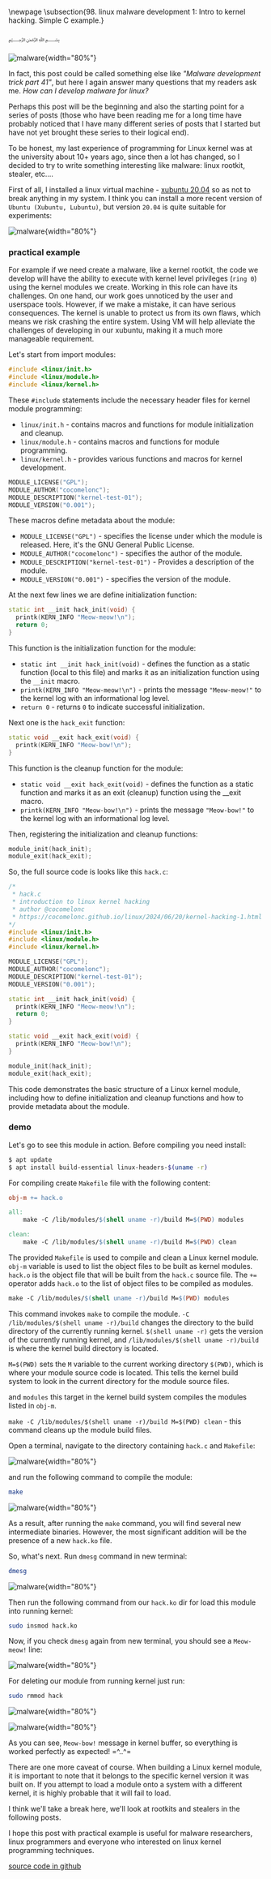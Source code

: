 \newpage
\subsection{98. linux malware development 1: Intro to kernel hacking. Simple C example.}

﷽

![malware](./images/125/2024-06-21_00-30.png){width="80%"}      

In fact, this post could be called something else like *"Malware development trick part 41"*, but here I again answer many questions that my readers ask me. *How can I develop malware for linux?*     

Perhaps this post will be the beginning and also the starting point for a series of posts (those who have been reading me for a long time have probably noticed that I have many different series of posts that I started but have not yet brought these series to their logical end).      

To be honest, my last experience of programming for Linux kernel was at the university about 10+ years ago, since then a lot has changed, so I decided to try to write something interesting like malware: linux rootkit, stealer, etc....

First of all, I installed a linux virtual machine - [xubuntu 20.04](https://xubuntu.org/) so as not to break anything in my system. I think you can install a more recent version of `Ubuntu (Xubuntu, Lubuntu)`, but version `20.04` is quite suitable for experiments:          

![malware](./images/125/2024-06-21_00-51.png){width="80%"}      

### practical example

For example if we need create a malware, like a kernel rootkit, the code we develop will have the ability to execute with kernel level privileges (`ring 0`) using the kernel modules we create. Working in this role can have its challenges. On one hand, our work goes unnoticed by the user and userspace tools. However, if we make a mistake, it can have serious consequences. The kernel is unable to protect us from its own flaws, which means we risk crashing the entire system. Using VM will help alleviate the challenges of developing in our xubuntu, making it a much more manageable requirement.    

Let's start from import modules:    

```cpp
#include <linux/init.h>
#include <linux/module.h>
#include <linux/kernel.h>
```

These `#include` statements include the necessary header files for kernel module programming:
- `linux/init.h` - contains macros and functions for module initialization and cleanup.    
- `linux/module.h` - contains macros and functions for module programming.     
- `linux/kernel.h` - provides various functions and macros for kernel development.     

```cpp
MODULE_LICENSE("GPL");
MODULE_AUTHOR("cocomelonc");
MODULE_DESCRIPTION("kernel-test-01");
MODULE_VERSION("0.001");
```

These macros define metadata about the module:    

- `MODULE_LICENSE("GPL")` - specifies the license under which the module is released. Here, it's the GNU General Public License.    
- `MODULE_AUTHOR("cocomelonc")` - specifies the author of the module.     
- `MODULE_DESCRIPTION("kernel-test-01")` - Provides a description of the module.     
- `MODULE_VERSION("0.001")` - specifies the version of the module.      

At the next few lines we are define initialization function:     

```cpp
static int __init hack_init(void) {
  printk(KERN_INFO "Meow-meow!\n");
  return 0;
}
```

This function is the initialization function for the module:    
- `static int __init hack_init(void)` - defines the function as a static function (local to this file) and marks it as an initialization function using the `__init` macro.      
- `printk(KERN_INFO "Meow-meow!\n")` - prints the message `"Meow-meow!"` to the kernel log with an informational log level.
- `return 0` - returns `0` to indicate successful initialization.    

Next one is the `hack_exit` function:    

```cpp
static void __exit hack_exit(void) {
  printk(KERN_INFO "Meow-bow!\n");
}
```

This function is the cleanup function for the module:

- `static void __exit hack_exit(void)` - defines the function as a static function and marks it as an exit (cleanup) function using the __exit macro.
- `printk(KERN_INFO "Meow-bow!\n")` - prints the message `"Meow-bow!"` to the kernel log with an informational log level.    

Then, registering the initialization and cleanup functions:    

```cpp
module_init(hack_init);
module_exit(hack_exit);
```

So, the full source code is looks like this `hack.c`:    

```cpp
/*
 * hack.c
 * introduction to linux kernel hacking
 * author @cocomelonc
 * https://cocomelonc.github.io/linux/2024/06/20/kernel-hacking-1.html
*/
#include <linux/init.h>
#include <linux/module.h>
#include <linux/kernel.h>

MODULE_LICENSE("GPL");
MODULE_AUTHOR("cocomelonc");
MODULE_DESCRIPTION("kernel-test-01");
MODULE_VERSION("0.001");

static int __init hack_init(void) {
  printk(KERN_INFO "Meow-meow!\n");
  return 0;
}

static void __exit hack_exit(void) {
  printk(KERN_INFO "Meow-bow!\n");
}

module_init(hack_init);
module_exit(hack_exit);
```

This code demonstrates the basic structure of a Linux kernel module, including how to define initialization and cleanup functions and how to provide metadata about the module.     

### demo

Let's go to see this module in action. Before compiling you need install:    

```bash
$ apt update
$ apt install build-essential linux-headers-$(uname -r)
```

For compiling create `Makefile` file with the following content:     

```makefile
obj-m += hack.o

all:
	make -C /lib/modules/$(shell uname -r)/build M=$(PWD) modules

clean:
	make -C /lib/modules/$(shell uname -r)/build M=$(PWD) clean
```

The provided `Makefile` is used to compile and clean a Linux kernel module.     
`obj-m` variable is used to list the object files to be built as kernel modules. `hack.o` is the object file that will be built from the `hack.c` source file. The `+=` operator adds `hack.o` to the list of object files to be compiled as modules.     

```makefile
make -C /lib/modules/$(shell uname -r)/build M=$(PWD) modules
```

This command invokes `make` to compile the module. `-C /lib/modules/$(shell uname -r)/build` changes the directory to the build directory of the currently running kernel. `$(shell uname -r)` gets the version of the currently running kernel, and `/lib/modules/$(shell uname -r)/build` is where the kernel build directory is located.     

`M=$(PWD)` sets the `M` variable to the current working directory `$(PWD)`, which is where your module source code is located. This tells the kernel build system to look in the current directory for the module source files.     

and `modules` this target in the kernel build system compiles the modules listed in `obj-m`.

`make -C /lib/modules/$(shell uname -r)/build M=$(PWD) clean` - this command cleans up the module build files.     

Open a terminal, navigate to the directory containing `hack.c` and `Makefile`:    

![malware](./images/125/2024-06-21_00-25.png){width="80%"}      

and run the following command to compile the module:    

```bash
make
```

![malware](./images/125/2024-06-21_00-26.png){width="80%"}      

As a result, after running the `make` command, you will find several new intermediate binaries. However, the most significant addition will be the presence of a new `hack.ko` file.      

So, what's next. Run `dmesg` command in new terminal:    

```bash
dmesg
```

![malware](./images/125/2024-06-21_00-27.png){width="80%"}      

Then run the following command from our `hack.ko` dir for load this module into running kernel:     

```bash
sudo insmod hack.ko
```

Now, if you check `dmesg` again from new terminal, you should see a `Meow-meow!` line:     

![malware](./images/125/2024-06-21_00-27_1.png){width="80%"}      

For deleting our module from running kernel just run:      

```bash
sudo rmmod hack
```

![malware](./images/125/2024-06-21_00-28.png){width="80%"}      

![malware](./images/125/2024-06-21_00-29.png){width="80%"}      

As you can see, `Meow-bow!` message in kernel buffer, so everything is worked perfectly as expected! =^..^=     

There are one more caveat of course. When building a Linux kernel module, it is important to note that it belongs to the specific kernel version it was built on. If you attempt to load a module onto a system with a different kernel, it is highly probable that it will fail to load.        

I think we'll take a break here, we'll look at rootkits and stealers in the following posts.      

I hope this post with practical example is useful for malware researchers, linux programmers and everyone who interested on linux kernel programming techniques.    

[source code in github](https://github.com/cocomelonc/meow/tree/master/2024-06-20-linux-kernel-hacking-1)    
